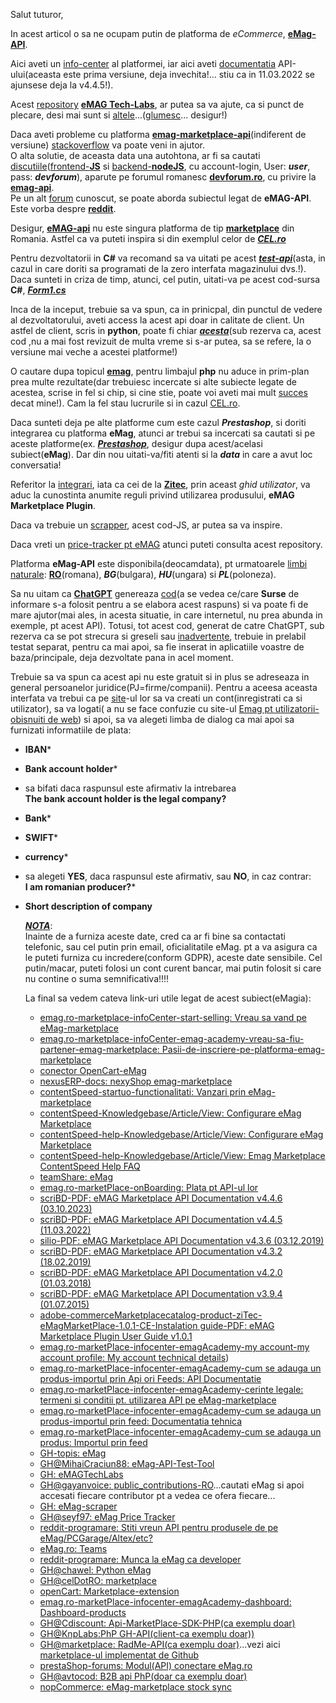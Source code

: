 Salut tuturor,

In acest articol o sa ne ocupam putin de platforma de *eCommerce*, [**eMag-API**](https://www.studocu.com/ro/document/universitatea-spiru-haret-bucuresti/managemaent-financiar-contabil/e-mag-marketplace-api-documentation-v4/29232142).

Aici aveti un [info-center](https://marketplace.emag.ro/infocenter/emag-academy/product-import-through-api-or-feeds/api-documentation/?lang=en) al platformei, iar aici aveti [documentatia](https://marketplace.emag.ro/documentation/api/external) API-ului(aceasta este prima versiune, deja invechita!... stiu ca in 11.03.2022 se ajunsese deja la v4.4.5!).

Acest [repository](https://github.com/topics/emag?o=desc&s=stars) [**eMAG Tech-Labs**](https://github.com/eMAGTechLabs), ar putea sa va ajute, ca si punct de plecare, desi mai sunt si [altele](https://github.com/cristianpana86/emag-herogame)...([glumesc](https://github.com/ucv/emag-hero)... desigur!)

Daca aveti probleme cu platforma [**emag-marketplace-api**](https://marketplace.emag.ro/onboarding?cmpid=284464&utm_source=google&utm_medium=cpc&utm_campaign=Search%20Marketplace%202018&utm_content=34568669730&gad_source=1&gclid=CjwKCAjwnPS-BhBxEiwAZjMF0umSqVRi1CWToZQ6WtoIr-PQJghL9bxDUtwtgEaH348u_cOBJAMzUxoCD58QAvD_BwE)(indiferent de versiune) [stackoverflow](https://stackoverflow.com/questions/78647654/emag-marketplace-api-read-product-offer-filter-not-working) va poate veni in ajutor. 
<br/>O alta solutie, de aceasta data una autohtona, ar fi sa cautati [discutiile](https://devforum.ro/t/parere-portofoliu-emag-clone-m-as-putea-angaja-cu-el/15669)([frontend-**JS**](https://github.com/Wilted98/eMAG---front-end) si [backend-**nodeJS**](https://github.com/Wilted98/eMAG---Back-End), cu account-login, User: ***user***, pass: ***devforum***), aparute pe forumul romanesc [**devforum.ro**](https://devforum.ro/t/integrare-emag-prin-api/13114), cu privire la [**emag-api**](https://www.help.contentspeed.ro/index.php?/Knowledgebase/Article/View/194). 
<br/>Pe un alt [forum](https://www.reddit.com/r/programare/comments/z7z2s5/idei_de_proiecte_pentru_github/) cunoscut, se poate aborda subiectul legat de **eMAG-API**. Este vorba despre [**reddit**](https://www.reddit.com/r/programare/comments/wtfg3q/monitorizare_stoc_emag_sau_altex/).

Desigur, [**eMAG-api**](https://marketplace.emag.ro/infocenter/emag-academy/contul-meu/) nu este singura platforma de tip [**marketplace**](https://auth.emag.net/login) din Romania. Astfel ca va puteti inspira si din exemplul celor de [***CEL.ro***](https://marketplace.cel.ro/?gad_source=1&gclid=Cj0KCQiA19e8BhCVARIsALpFMgFwgOMkzksPeIm9SexSqEjW2cKGCU68tfLIcaoBKSpdTovaCuHJutgaAsjZEALw_wcB)

Pentru dezvoltatorii in **C#** va recomand sa va uitati pe acest [***test-api***](https://github.com/Usergitbit/EmagAPITest/tree/master)(asta, in cazul in care doriti sa programati de la zero interfata magazinului dvs.!). Daca sunteti in criza de timp, atunci, cel putin, uitati-va pe acest cod-sursa **C#**, [***Form1.cs***](https://github.com/Usergitbit/EmagAPITest/blob/master/EmagAPITest/Form1.cs)

Inca de la inceput, trebuie sa va spun, ca in prinicpal, din punctul de vedere al dezvoltatorului,  aveti access la acest api doar in calitate de client. Un astfel de client, scris in **python**, poate fi chiar [***acesta***](https://github.com/chawel/python-emag)(sub rezerva ca, acest cod ,nu a mai fost revizuit de multa vreme si s-ar putea, sa se refere, la o versiune mai veche a acestei platforme!)

O cautare dupa topicul [**emag**](https://github.com/topics/emag?l=php&o=asc&s=updated), pentru limbajul **php** nu aduce in prim-plan prea multe rezultate(dar trebuiesc incercate si alte subiecte legate de acestea, scrise in fel si chip, si cine stie, poate voi aveti mai mult [succes](https://github.com/MihaiCraciun88/eMag-API-Test-Tool) decat mine!). Cam la fel stau lucrurile si in cazul [CEL.ro](https://github.com/celdotro/marketplace).

Daca sunteti deja pe alte platforme cum este cazul ***Prestashop***, si doriti integrarea cu platforma **eMag**, atunci ar trebui sa incercati sa cautati si pe aceste platforme(ex. [***Prestashop***](https://www.prestashop.com/forums/topic/445986-modul-api-conectare-emagro/), desigur dupa acest/acelasi subiect(**eMag**). Dar din nou uitati-va/fiti atenti  si la ***data*** in care a avut loc conversatia!

Referitor la [integrari](https://www.opencart.com/index.php?route=marketplace/extension/info&extension_id=22204&filter_download_id=38&filter_member=obsol), iata ca cei de la [**Zitec**](https://commercemarketplace.adobe.com/media/catalog/product/zitec-Zitec_Emkp-0-1-7-ce/user_guides.pdf), prin aceast *ghid utilizator*, va aduc la cunostinta anumite reguli privind utilizarea produsului, **eMAG Marketplace Plugin**.

Daca va trebuie un [scrapper](https://github.com/adelinaenache/emag-scraper), acest cod-JS, ar putea sa va inspire.

Daca vreti un [price-tracker pt eMAG](https://github.com/QQlesQ/Emag-Price-Tracker-and-Database) atunci puteti consulta acest repository.

Platforma **eMag-API** este disponibila(deocamdata), pt urmatoarele [limbi naturale](https://marketplace.emag.ro/infocenter/?cmpid=284464&utm_source=google&utm_medium=cpc&utm_campaign=Search%20Marketplace%202018&utm_content=34568669730&gad_source=1&gclid=Cj0KCQiA19e8BhCVARIsALpFMgEaUFlRtt1TBIrMH-yZd_PrKRJ4Hjbs_JrRqrFkBHzGUE2sJVdlVVQaAs7kEALw_wcB): [**RO**](https://github.com/Alegzandra/nlp-data-augmentation-for-romanian)(romana), ***BG***(bulgara), ***HU***(ungara) si ***PL***(poloneza).

Sa nu uitam ca [**ChatGPT**](https://chat.openai.com/) genereaza [cod](https://chatgpt.com/share/67962f5f-5b34-800b-9d64-43a7f7291b3a)(a se vedea ce/care **Surse** de informare s-a folosit pentru a se elabora acest raspuns) si va poate fi de mare ajutor(mai ales, in acesta situatie, in care internetul, nu prea abunda in exemple, pt acest API).
Totusi, tot acest cod, generat de catre ChatGPT, sub rezerva ca se pot strecura si greseli sau [inadvertențe](https://m.dex.ro/inadverten%C8%9B%C4%83), trebuie in prelabil testat separat, pentru ca mai apoi, sa fie inserat in aplicatiile voastre de baza/principale, deja dezvoltate pana in acel moment.

Trebuie sa va spun ca acest api nu este gratuit si in plus se adreseaza in general persoanelor juridice(PJ=firme/companii).
Pentru a aceesa aceasta interfata va trebui ca pe [site](https://marketplace.emag.ro/infocenter/emag-academy/?lang=en)-ul lor sa va creati un cont(inregistrati ca si utilizator), sa va logati( a nu se face confuzie cu site-ul [Emag pt utilizatorii-obisnuiti de web](https://github.com/mozilla/contain-facebook/issues/432)) si apoi, sa va alegeti limba de dialog ca mai apoi sa furnizati informatiile de plata:
 - **IBAN***
 - **Bank account holder***
 - sa bifati daca raspunsul este afirmativ la intrebarea<br/>
   **The bank account holder is the legal company?**
 - **Bank***
 - **SWIFT***
 - **currency***
 - sa alegeti **YES**, daca raspunsul este afirmativ, sau **NO**, in caz contrar:<br/>
  **I am romanian producer?*** 
 - **Short description of company**

   [***NOTA***](https://github.com/eMAGTechLabs/emag-vuejs-lib):<br/>
   Inainte de a furniza aceste date, cred ca ar fi bine sa contactati telefonic, sau cel putin prin email, oficialitatile eMag. pt a va asigura ca le puteti furniza cu incredere(conform GDPR), aceste date sensibile. Cel putin/macar, puteti folosi un cont curent  bancar, mai putin folosit si care nu contine o suma semnificativa!!!!

   La final sa vedem cateva link-uri utile legat de acest subiect(eMagia):

    - [emag.ro-marketplace-infoCenter-start-selling: Vreau sa vand pe eMag-marketplace](https://marketplace.emag.ro/infocenter/start-selling/)
    - [emag.ro-marketplace-infoCenter-emag-academy-vreau-sa-fiu-partener-emag-marketplace: Pasii-de-inscriere-pe-platforma-emag-marketplace](https://marketplace.emag.ro/infocenter/emag-academy/vreau-sa-fiu-partener-emag-marketplace/pasii-de-inscriere-pe-platforma-emag-marketplace/)
    - [conector OpenCart-eMag](https://lisal.ro/modul-integrare-emag-marketplace-cu-opencart/?srsltid=AfmBOooVuQyPA88MtT2gKrDC-Tthq040uBnfCNKbrUTHldFO0DkfkL0-)
    - [nexusERP-docs: nexyShop emag-marketplace](https://www.docs.nexuserp.ro/nexyshop-emag-marketplace)
    - [contentSpeed-startuo-functionalitati: Vanzari prin eMag-marketplace](https://www.contentspeed.ro/startup/functionalitati/vanzari-prin-emag-marketplace)
    - [contentSpeed-Knowledgebase/Article/View: Configurare eMag Marketplace](https://www.help.contentspeed.ro/index.php?/Knowledgebase/Article/View/194)
    - [contentSpeed-help-Knowledgebase/Article/View: Configurare eMag Marketplace](https://help.contentspeed.ro/index.php?/Knowledgebase/Article/View/194/26/configurare-emag-marketplace)
    - [contentSpeed-help-Knowledgebase/Article/View: Emag Marketplace ContentSpeed Help FAQ](https://www.help.contentspeed.ro/index.php?/Knowledgebase/Article/View/228)
    - [teamShare: eMag](https://www.teamshare.ro/emag)
    - [emag.ro-marketPlace-onBoarding: Plata pt API-ul lor](https://marketplace.emag.ro/onboarding/sign-up/145309?token=tMDV9yGbgkH1L6F074uW)
    - [scriBD-PDF: eMAG Marketplace API Documentation v4.4.6 (03.10.2023)](https://www.scribd.com/document/680003369/EMAG-Marketplace-API-Documentation-v4-4-6)
    - [scriBD-PDF: eMAG Marketplace API Documentation v4.4.5 (11.03.2022)](https://www.scribd.com/document/670499687/EMAG-Marketplace-API-Documentation-v4-4-5)
    - [silio-PDF: eMAG Marketplace API Documentation v4.3.6 (03.12.2019)](https://silio.ro/index.php?route=product/product/getProductAttachmentFile&attachment_id=263)
    - [scriBD-PDF: eMAG Marketplace API Documentation v4.3.2 (18.02.2019)](https://www.scribd.com/document/458939630/eMAG-Marketplace-API-documentation-v4-3-1-docx)
    - [scriBD-PDF: eMAG Marketplace API Documentation v4.2.0 (01.03.2018)](https://www.scribd.com/document/376969923/EMAG-Marketplace-API-Documentation-v4-2-0)
    - [scriBD-PDF: eMAG Marketplace API Documentation v3.9.4 (01.07.2015)](https://www.scribd.com/document/358215315/EMAG-Marketplace-API-Documentation-v3-9-4)
    - [adobe-commerceMarketplacecatalog-product-ziTec-eMagMarketPlace-1.0.1-CE-Instalation guide-PDF: eMAG Marketplace Plugin User Guide v1.0.1](https://commercemarketplace.adobe.com/media/catalog/product/zitec-emagmarketplace-1-0-1-ce/installation_guides.pdf)
    - [emag.ro-marketPlace-infocenter-emagAcademy-my account-my account profile: My account technical details](https://marketplace.emag.ro/infocenter/emag-academy/my-account/my-account-profile/my-account-technical-details/?lang=en))
    - [emag.ro-marketPlace-infocenter-emagAcademy-cum se adauga un produs-importul prin Api ori Feeds: API Documentatie](https://marketplace.emag.ro/infocenter/emag-academy/how-to-add-a-product/product-import-through-api-or-feeds/api-documentation/?lang=en)
    - [emag.ro-marketPlace-infocenter-emagAcademy-cerinte legale: termeni si conditii pt. utilizarea API pe eMag-marketplace](https://marketplace.emag.ro/infocenter/emag-academy/cerinte-legale/termeni-si-conditii-pentru-utilizarea-api-pe-emag-marketplace/)
    - [emag.ro-marketPlace-infocenter-emagAcademy-cum se adauga un produs-importul prin feed: Documentatia tehnica](https://marketplace.emag.ro/infocenter/emag-academy/cum-se-adauga-un-produs/importul-prin-feed/documentatie-tehnica/)
    - [emag.ro-marketPlace-infocenter-emagAcademy-cum se adauga un produs: Importul prin feed](https://marketplace.emag.ro/infocenter/emag-academy/cum-se-adauga-un-produs/importul-prin-feed/)
    - [GH-topis: eMag](https://github.com/topics/emag)
    - [GH@MihaiCraciun88: eMag-API-Test-Tool](https://github.com/MihaiCraciun88/eMag-API-Test-Tool)
    - [GH: eMAGTechLabs](https://github.com/eMAGTechLabs)
    - [GH@gayanvoice: public_contributions-RO](https://github.com/gayanvoice/top-github-users/blob/main/markdown/public_contributions/romania.md)...cautati eMag si apoi accesati fiecare contributor pt a vedea ce ofera fiecare...
    - [GH: eMag-scraper](https://github.com/topics/emag-scraper)
    - [GH@seyf97: eMag Price Tracker](https://github.com/seyf97/eMAG-Price-Tracker)
    - [reddit-programare: Stiti vreun API pentru produsele de pe eMag/PCGarage/Altex/etc?](https://www.reddit.com/r/programare/comments/qqv43m/stiti_vreun_api_pentru_produsele_de_pe/)
    - [eMag.ro: Teams](https://teams.emag.ro/)
    - [reddit-programare: Munca la eMag ca developer](https://www.reddit.com/r/programare/comments/t3eit4/munca_ca_developer_in_emag/)
    - [GH@chawel: Python eMag](https://github.com/chawel/python-emag)
    - [GH@celDotRO: marketplace](https://github.com/celdotro/marketplace)
    - [openCart: Marketplace-extension](https://www.opencart.com/index.php?route=marketplace/extension/info&extension_id=22204&filter_download_id=38&filter_member=obsol)
    - [emag.ro-marketPlace-infocenter-emagAcademy-dashboard: Dashboard-products](https://marketplace.emag.ro/infocenter/emag-academy/dashboard/dashboard-products/?lang=en)
    - [GH@Cdiscount: Api-MarketPlace-SDK-PHP(ca exemplu doar)](https://github.com/Cdiscount/API-MarketPlace-SDK-PHP)
    - [GH@KnpLabs:PhP GH-API(client-ca exemplu doar))](https://github.com/KnpLabs/php-github-api)
    - [GH@marketplace: RadMe-API(ca exemplu doar)](https://github.com/marketplace/readme-api)...vezi aici [marketplace-ul implementat de Github](https://github.com/marketplace?type=apps)
    - [prestaShop-forums: Modul(API) conectare eMag.ro](https://www.prestashop.com/forums/topic/445986-modul-api-conectare-emagro/)
    - [GH@avtocod: B2B api PhP(doar ca exemplu doar)](https://github.com/avtocod/b2b-api-php)
    - [nopCommerce: eMag-marketplace stock sync](https://www.nopcommerce.com/en/emag-marketplace-stock-sync)





